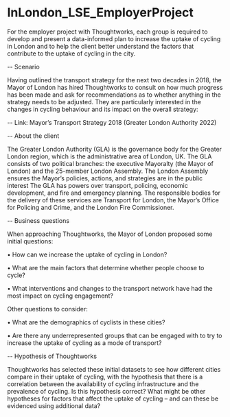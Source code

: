 # InLondon_LSE_EmployerProject

For the employer project with Thoughtworks, each group is required to develop and present a data-informed plan to increase the uptake of cycling in London and to help the client better understand the factors that contribute to the uptake of cycling in the city.

-- Scenario

Having outlined the transport strategy for the next two decades in 2018, the Mayor of London has hired Thoughtworks to consult on how much progress has been made and ask for recommendations as to whether anything in the strategy needs to be adjusted. They are particularly interested in the changes in cycling behaviour and its impact on the overall strategy:

-- Link: Mayor’s Transport Strategy 2018 (Greater London Authority 2022)

-- About the client

The Greater London Authority (GLA) is the governance body for the Greater London region, which is the administrative area of London, UK. The GLA consists of two political branches: the executive Mayoralty (the Mayor of London) and the 25-member London Assembly. The London Assembly ensures the Mayor’s policies, actions, and strategies are in the public interest
The GLA has powers over transport, policing, economic development, and fire and emergency planning. The responsible bodies for the delivery of these services are Transport for London, the Mayor’s Office for Policing and Crime, and the London Fire Commissioner. 

-- Business questions 

When approaching Thoughtworks, the Mayor of London proposed some initial questions:

•	How can we increase the uptake of cycling in London?

•	What are the main factors that determine whether people choose to cycle?

•	What interventions and changes to the transport network have had the most impact on cycling engagement? 

Other questions to consider:

•	What are the demographics of cyclists in these cities? 

•	Are there any underrepresented groups that can be engaged with to try to increase the uptake of cycling as a mode of transport?

-- Hypothesis of Thoughtworks

Thoughtworks has selected these initial datasets to see how different cities compare in their uptake of cycling, with the hypothesis that there is a correlation between the availability of cycling infrastructure and the prevalence of cycling. Is this hypothesis correct? What might be other hypotheses for factors that affect the uptake of cycling – and can these be evidenced using additional data?
